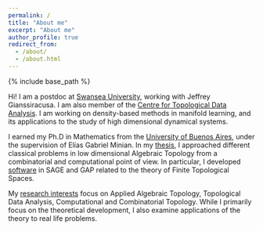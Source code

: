 ```yaml
---
permalink: /
title: "About me"
excerpt: "About me"
author_profile: true
redirect_from: 
  - /about/
  - /about.html
---
```


{% include base_path %}

Hi! I am a postdoc at
[Swansea University](www.swansea.ac.uk), working with Jeffrey Gianssiracusa. I am also member of the [Centre for Topological Data Analysis](https://www.maths.ox.ac.uk/groups/topological-data-analysis). I am working on density-based methods in manifold learning, and its applications to the study of high dimensional dynamical systems.

I earned
my Ph.D in Mathematics from the
[University of Buenos Aires](http://web.dm.uba.ar/), under the supervision of Elías Gabriel Minian. In my [thesis](http://cms.dm.uba.ar/academico/carreras/doctorado/Tesis_Ximena_Fernandez.pdf), I approached different classical problems in low dimensional Algebraic Topology from a combinatorial and computational point of view. In particular, I developed 
[software](software) in SAGE and GAP related to the theory of Finite Topological Spaces.

My [research interests](research) focus on Applied Algebraic Topology, Topological Data Analysis, Computational and Combinatorial Topology. While I
primarily focus on the theoretical development, I also examine applications of the theory to real life problems.


